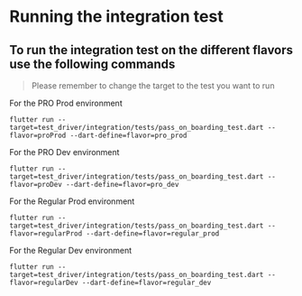 # Running the integration test

## To run the integration test on the different flavors use the following commands

> Please remember to change the target to the test you want to run

For the PRO Prod environment
```
flutter run --target=test_driver/integration/tests/pass_on_boarding_test.dart --flavor=proProd --dart-define=flavor=pro_prod
```

For the PRO Dev environment
```
flutter run --target=test_driver/integration/tests/pass_on_boarding_test.dart --flavor=proDev --dart-define=flavor=pro_dev 
```

For the Regular Prod environment
```
flutter run --target=test_driver/integration/tests/pass_on_boarding_test.dart --flavor=regularProd --dart-define=flavor=regular_prod 
```

For the Regular Dev environment
```
flutter run --target=test_driver/integration/tests/pass_on_boarding_test.dart --flavor=regularDev --dart-define=flavor=regular_dev 
```
